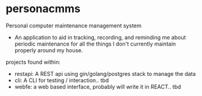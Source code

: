 # personacmms
Personal computer maintenance management system
* An application to aid in tracking, recording, and reminding me about periodic maintenance for all the things I don't currently maintain properly around my house.

projects found within: 
* restapi: A REST api using gin/golang/postgres stack to manage the data
* cli: A CLI for testing / interaction.. tbd
* webfe: a web based interface, probably will write it in REACT.. tbd

